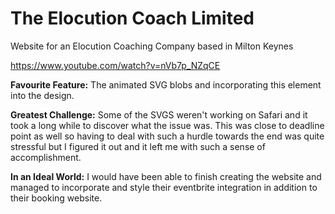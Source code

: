# The Elocution Coach Limited

Website for an Elocution Coaching Company based in Milton Keynes

https://www.youtube.com/watch?v=nVb7p_NZqCE

**Favourite Feature:** The animated SVG blobs and incorporating this element into the design.

**Greatest Challenge:** Some of the SVGS weren't working on Safari and it took a long while to discover what the issue was. This was close to deadline point as well so having to deal with such a hurdle towards the end was quite stressful but I figured it out and it left me with such a sense of accomplishment.

**In an Ideal World:** I would have been able to finish creating the website and managed to incorporate and style their eventbrite integration in addition to their booking website.
